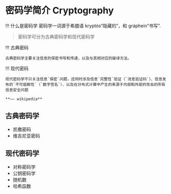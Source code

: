 # 密码学简介 Cryptography

!!! 什么是密码学
    密码学一词源于希腊语 kryptós“隐藏的”，和 gráphein“书写”.

> 密码学可分为古典密码学和现代密码学

!!! 古典密码

    古典密码学主要关注信息的保密书写和传递，以及与其相对应的破译方法。

!!! 现代密码

    现代密码学不只关注信息`保密`问题，还同时涉及信息`完整性`验证（`消息验证码`）、信息发布的`不可抵赖性`（`数字签名`）、以及在分布式计算中产生的来源于内部和外部的攻击的所有信息安全问题

    **—— wikipedia**

## 古典密码学

- 凯撒密码
- 维吉尼亚密码


## 现代密码学

- 对称密码学
- 公钥密码学
- 随机数
- 哈希函数
